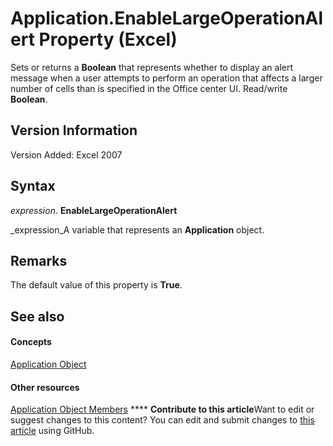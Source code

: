 
# Application.EnableLargeOperationAlert Property (Excel)

Sets or returns a  **Boolean** that represents whether to display an alert message when a user attempts to perform an operation that affects a larger number of cells than is specified in the Office center UI. Read/write **Boolean**.


## Version Information

Version Added: Excel 2007 


## Syntax

 _expression_. **EnableLargeOperationAlert**

 _expression_A variable that represents an  **Application** object.


## Remarks

The default value of this property is  **True**.


## See also


#### Concepts


 [Application Object](19b73597-5cf9-4f56-8227-b5211f657f6f.md)
#### Other resources


 [Application Object Members](4cb9ca42-8d07-cc9c-2d80-4eb9a5921e1e.md)
****   **Contribute to this article**Want to edit or suggest changes to this content? You can edit and submit changes to  [this article](https://github.com/jhershey00/VBA_Excel_Test/OpenXMLCon/articles/c8454216-6e91-997a-566b-d00ca99e89a3.md) using GitHub.

